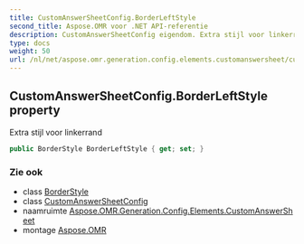 ```yaml
---
title: CustomAnswerSheetConfig.BorderLeftStyle
second_title: Aspose.OMR voor .NET API-referentie
description: CustomAnswerSheetConfig eigendom. Extra stijl voor linkerrand
type: docs
weight: 50
url: /nl/net/aspose.omr.generation.config.elements.customanswersheet/customanswersheetconfig/borderleftstyle/
---
```

## CustomAnswerSheetConfig.BorderLeftStyle property

Extra stijl voor linkerrand

```csharp
public BorderStyle BorderLeftStyle { get; set; }
```

### Zie ook

* class [BorderStyle](../../../aspose.omr.generation.config/borderstyle/)
* class [CustomAnswerSheetConfig](../)
* naamruimte [Aspose.OMR.Generation.Config.Elements.CustomAnswerSheet](../../customanswersheetconfig/)
* montage [Aspose.OMR](../../../)


